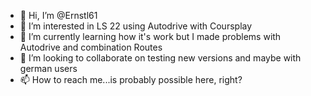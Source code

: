 - 👋 Hi, I’m @Ernstl61
- 👀 I’m interested in LS 22 using Autodrive with Coursplay
- 🌱 I’m currently learning how it's work but I made problems with Autodrive and combination Routes
- 💞️ I’m looking to collaborate on testing new versions and maybe with german users
- 📫 How to reach me...is probably possible here, right?

<!---
Ernstl61/Ernstl61 is a ✨ special ✨ repository because its `README.md` (this file) appears on your GitHub profile.
You can click the Preview link to take a look at your changes.
--->

